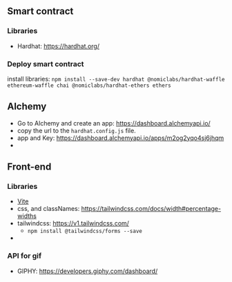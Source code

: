 ## Smart contract

### Libraries
- Hardhat: https://hardhat.org/



### Deploy smart contract
install libraries:
`npm install --save-dev hardhat @nomiclabs/hardhat-waffle ethereum-waffle chai @nomiclabs/hardhat-ethers ethers`


## Alchemy
- Go to Alchemy and create an app: https://dashboard.alchemyapi.io/
- copy the url to the `hardhat.config.js` file.
- app and Key: https://dashboard.alchemyapi.io/apps/m2og2yqo4sj6jhqm
- 



## Front-end

### Libraries

- [Vite](https://vitejs.dev/guide/)
- css, and classNames: https://tailwindcss.com/docs/width#percentage-widths
- tailwindcss: https://v1.tailwindcss.com/ 
  -  `npm install @tailwindcss/forms --save`
-  

### API for gif 
- GIPHY: https://developers.giphy.com/dashboard/
